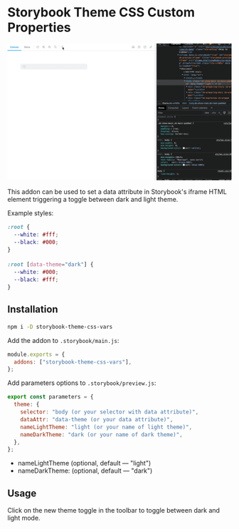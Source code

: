 # Storybook Theme CSS Custom Properties

![Storybook theme css vars](storybook-theme-css-vars.gif?raw=true "Storybook addon theme css")

This addon can be used to set a data attribute in Storybook's iframe HTML
element triggering a toggle between dark and light theme.

Example styles:

```css
:root {
  --white: #fff;
  --black: #000;
}

:root [data-theme="dark"] {
  --white: #000;
  --black: #fff;
}
```

## Installation

```bash
npm i -D storybook-theme-css-vars
```

Add the addon to `.storybook/main.js`:

```js
module.exports = {
  addons: ["storybook-theme-css-vars"],
};
```

Add parameters options to `.storybook/preview.js`:

```js
export const parameters = {
  theme: {
    selector: "body (or your selector with data attribute)",
    dataAttr: "data-theme (or your data attribute)",
    nameLightTheme: "light (or your name of light theme)",
    nameDarkTheme: "dark (or your name of dark theme)",
  },
};
```

- nameLightTheme (optional, default — "light")
- nameDarkTheme: (optional, default — "dark")

## Usage

Click on the new theme toggle in the toolbar to toggle between dark and light mode.
